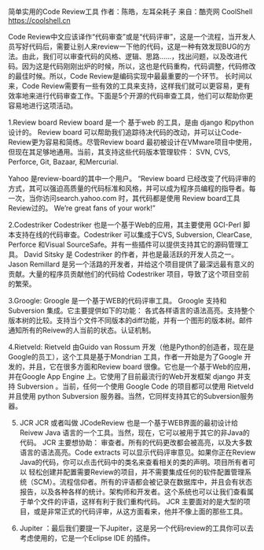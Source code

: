 简单实用的Code Review工具
作者：陈皓，左耳朵耗子
来自：酷壳网 CoolShell https://coolshell.cn

Code Review中文应该译作“代码审查”或是“代码评审”，这是一个流程，当开发人员写好代码后，需要让别人来review一下他的代码，这是一种有效发现BUG的方法。由此，我们可以审查代码的风格、逻辑、思路……，找出问题，以及改进代码。因为这是代码刚刚出炉的时候，所以，这也是代码重构，代码调整，代码修改的最佳时候。所以，Code Review是编码实现中最最重要的一个环节。
长时间以来，Code Review需要有一些有效的工具来支持，这样我们就可以更容易，更有效率地来进行代码审查工作。下面是5个开源的代码审查工具，他们可以帮助你更容易地进行这项活动。

1.Review board
Review board 是一个 基于web 的工具，是由 django 和python设计的。 Review board 可以帮助我们追踪待决代码的改动，并可以让Code-Review更为容易和简练。尽管Review board 最初被设计在VMware项目中使用，但现在其足够地通用。当前，其支持这些代码版本管理软件： SVN, CVS, Perforce, Git, Bazaar, 和Mercurial.

Yahoo 是review-board的其中一个用户。
“Review board 已经改变了代码评审的方式，其可以强迫高质量的代码标准和风格，并可以成为程序员编程的指导者。每一次，当你访问search.yahoo.com 时，其代码都是使用 Review board工具Review过的。 We’re great fans of your work!”


2.Codestriker
Codestriker 也是一个基于Web的应用，其主要使用 GCI-Perl 脚本支持在线的代码审查。Codestriker 可以集成于CVS, Subversion, ClearCase, Perforce 和Visual SourceSafe。并有一些插件可以提供支持其它的源码管理工具。
David Sitsky 是 Codestriker 的作者，并也是最活跃的开发人员之一。 Jason Remillard 是另一个活路的开发者，并给这个项目提供了最深远最有意义的贡献。大量的程序员贡献他们的代码给 Codestriker 项目，导致了这个项目空前的繁荣。

3.Groogle:
Groogle 是一个基于WEB的代码评审工具。 Groogle 支持和 Subversion 集成。它主要提供如下的功能：
各式各样语言的语法高亮。支持整个版本树的比较。支持当个文件不同版本的diff功能，并有一个图形的版本树。邮件通知所有的Reivew的人当前的状态。认证机制。

4.Rietveld:
Rietveld 由Guido van Rossum 开发（他是Python的创造者，现在是Google的员工），这个工具是基于Mondrian 工具，作者一开始是为了Google 开发的，并且，它在很多方面和Review board 很像。它也是一个基于Web的应用，并在Google App Engine 上。它使用了目前最流行的Web开发框架 django 并支持 Subversion 。当前，任何一个使用 Google Code 的项目都可以使用 Rietveld 并且使用 python Subversion 服务器。当然，它同样支持其它的Subversion服务器。

5. JCR
JCR 或者叫做 JCodeReview 也是一个基于WEB界面的最初设计给Reivew Java 语言的一个工具。当然，现在，它可以被用于其它的非Java的代码。
JCR 主要想协助：
审查者。所有的代码更改都会被高亮，以及大多数语言的语法高亮。Code extracts 可以显示代码评审意见。如果你正在Review Java的代码，你可以点击代码中的类名来查看相关的类的声明。项目所有者可以 轻松创建并配置需要Review的项目，并不需要集成任何的软件配置管理系统（SCM）。流程信仰者。所有的评语都会被记录在数据库中，并且会有状态报告，以及各种各样的统计。架构师和开发者。这个系统也可以让我们查看属于单个文件的评语，这样有利于我们重构代码。
JCR 主要面对的是大型的项目，或是非常正式的代码评审，从这方面看来，他并不像上面的那些工具。

6. Jupiter ：最后我们要提一下Jupiter，这是另一个代码review的工具你可以去考虑使用的，它是一个Eclipse IDE 的插件。